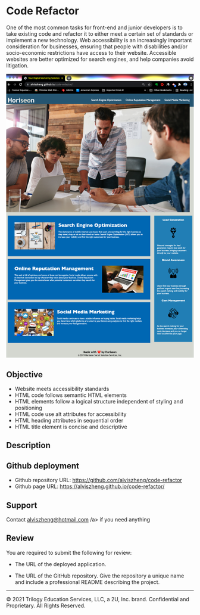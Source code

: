 # Code Refactor

One of the most common tasks for front-end and junior developers is to take existing code and refactor it to either meet a certain set of standards or implement a new technology. Web accessibility is an increasingly important consideration for businesses, ensuring that people with disabilities and/or socio-economic restrictions have access to their website. Accessible websites are better optimized for search engines, and help companies avoid litigation.

![Project Screenshot](./assets/images/deployed_site_screenshot.png)

## Objective

* Website meets accessibility standards
* HTML code follows semantic HTML elements
* HTML elements follow a logical structure independent of styling and positioning
* HTML code use alt attributes for accessibility
* HTML heading attributes in sequential order
* HTML title element is concise and descriptive

## Description


## Github deployment

* Github repository URL: https://github.com/alviszheng/code-refactor
* Github page URL: https://alviszheng.github.io/code-refactor/

## Support

Contact <a href="mailto:alviszheng@hotmail"> alviszheng@hotmail.com /a> if you need anything





## Review

You are required to submit the following for review:

* The URL of the deployed application.

* The URL of the GitHub repository. Give the repository a unique name and include a professional README describing the project.

- - -
© 2021 Trilogy Education Services, LLC, a 2U, Inc. brand. Confidential and Proprietary. All Rights Reserved.
